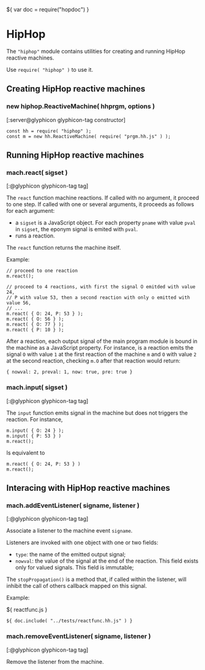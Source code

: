 ${ var doc = require("hopdoc") }

HipHop
======

The `"hiphop"` module contains utilities for creating and running
HipHop reactive machines.

Use `require( "hiphop" )` to use it.


Creating HipHop reactive machines
---------------------------------

### new hiphop.ReactiveMachine( hhprgm, options ) ###
[:server@glyphicon glyphicon-tag constructor]

```hopscript
const hh = require( "hiphop" );
const m = new hh.ReactiveMachine( require( "prgm.hh.js" ) );
```

Running HipHop reactive machines
--------------------------------

### mach.react( sigset ) ###
[:@glyphicon glyphicon-tag tag]

The `react` function machine reactions. If called with no argument,
it proceed to one step. If called with one or several arguments, it
proceeds as follows for each argument:

  * a `sigset` is a JavaScript object. For each property `pname` with
 value `pval` in `sigset`, the eponym signal is emited with `pval`.
  * runs a reaction.


The `react` function returns the machine itself. 

Example:

```hopscript
// proceed to one reaction
m.react(); 

// proceed to 4 reactions, with first the signal O emitded with value 24,
// P with value 53, then a second reaction with only o emitted with value 56,
// ...
m.react( { O: 24, P: 53 } );
m.react( { O: 56 } );
m.react( { O: 77 } );
m.react( { P: 10 } );
```

After a reaction, each output signal of the main program module is
bound in the machine as a JavaScript property. For instance, is a
reaction emits the signal `O` with value `1` at the first reaction
of the machine `m` and `O` with value `2` at the second reaction, checking 
`m.O` after that reaction would return:

```
{ nowval: 2, preval: 1, now: true, pre: true }
```

### mach.input( sigset ) ###
[:@glyphicon glyphicon-tag tag]

The `input` function emits signal in the machine but does not
triggers the reaction. For instance,

```hopscript
m.input( { O: 24 } );
m.input( { P: 53 } )
m.react();
```

Is equivalent to

```hopscript
m.react( { O: 24, P: 53 } )
m.react();
```

Interacing with HipHop reactive machines
----------------------------------------

### mach.addEventListener( signame, listener ) ###
[:@glyphicon glyphicon-tag tag]

Associate a listener to the machine event `signame`.

Listeners are invoked with one object with one or two fields:

  * `type`: the name of the emitted output signal;
  * `nowval`: the value of the signal at the end of the reaction.
 This field exists only for valued signals. This field is immutable;


The `stopPropagation()` is a method that, if called within the listener, will
inhibit the call of others callback mapped on this signal.

Example:

${ <span class="label label-info">reactfunc.js</span> }

```hopscript
${ doc.include( "../tests/reactfunc.hh.js" ) }
```

### mach.removeEventListener( signame, listener ) ###
[:@glyphicon glyphicon-tag tag]

Remove the listener from the machine.





